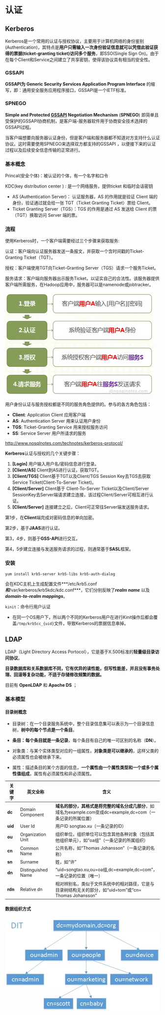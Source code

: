 # 认证



## Kerberos

Kerberos是一个常用的认证与授权协议，主要用于计算机网络的身份鉴别(Authentication)，其特点是**用户只需输入一次身份验证信息就可以凭借此验证获得的票据(ticket-granting ticket)访问多个服务**，即SSO(Single Sign On)。由于在每个Client和Service之间建立了共享密钥，使得该协议具有相当的安全性。

### GSSAPI

**GSSAPI为 Generic Security Services Application Program Interface** 的缩写，即：通用安全服务应用程序接口，GSSAPI是一个IETF标准。

### SPNEGO

**Simple and Protected [GSSAPI](https://en.wikipedia.org/wiki/GSSAPI) Negotiation Mechanism** (**SPNEGO**) 即简单且受保护的GSSAPI协商机制，是客户端-服务器软件用于协商安全技术选择的GSSAPI过程。

当客户端想要向服务器认证身份，但是客户端和服务器都不知道对方支持什么认证协议。这时需要使用SPNEGO来选择双方都支持的GSSAPI ，以便接下来的认证过程以及后续安全信息传输的正常进行。

### 基本概念

Princal(安全个体)：被认证的个体，有一个名字和口令

KDC(key distribution center ) : 是一个网络服务，提供ticket 和临时会话密钥

- AS (Authentication Server)： 认证服务器，AS 的作用就是验证 Client 端的身份，验证通过就会给一张 TGT（Ticket Granting Ticket）票给 Client。
- Ticket Granting Server（TGS）：TGS 的作用是通过 AS 发送给 Client 的票（TGT）换取访问 Server 端的票。



### 流程

使用Kerberos时，一个客户端需要经过三个步骤来获取服务:

认证：客户端向认证服务器发送一条报文，并获取一个含时间戳的Ticket-Granting Ticket（TGT）。

授权：客户端使用TGT向Ticket-Granting Server（TGS）请求一个服务Ticket。

服务请求：客户端向服务器出示服务Ticket，以证实自己的合法性。该服务器提供客户端所需服务，在Hadoop应用中，服务器可以是namenode或jobtracker。

![认证与鉴权整体流程](pics/kerberos_flow.png)

用户身份认证与服务授权都是不同的服务角色提供的。参与的各方角色包括：

- **Client**: Application Client 应用客户端
- **AS**: Authentication Server 用来认证用户身份
- **TGS**: Ticket-Granting Service 用来授权服务访问
- **SS**: Service Server 用户所请求的服务

http://www.nosqlnotes.com/technotes/kerberos-protocol/

**Kerberos**认证与授权的几个关键步骤：

1. **[Login]** 用户输入用户名/密码信息进行登录。
2. **[Client/AS]** Client到AS进行认证，获取TGT。
3. **[Client/TGS]** Client基于TGT以及Client/TGS Session Key去TGS去获取Service Ticket(Client-To-Server Ticket)。
4. **[Client/Server]** Client基于 Client-To-Server Ticket以及Client/Server SessionKey去Server端请求建立连接，该过程Client/Server可相互进行认证。
5. **[Client/Server]** 连接建立之后，Client可正常往Server端发送服务请求。

第1步，在**Client**端完成对密码信息的单向加密。

第2步，基于**JAAS**进行认证。

第3，4步，则基于**GSS-API**进行交互。

第4，5步建立连接与发送服务请求的过程，则通常基于**SASL**框架。

### 安装

```shell
yum install krb5-server krb5-libs krb5-auth-dialog
```

会在KDC主机上生成配置文件***/etc/krb5.conf***和***/var/kerberos/krb5kdc/kdc.conf***，它们分别反映了***realm name*** 以及 ***domain-to-realm mappings***。



`kinit`：命令行用户认证

- 在同一个OS用户下，所以两个不同的Kerberos用户在进行Kinit操作后都会覆盖`/tmp/krb5cc_{uid}`文件，导致Kerberos的票据信息串掉。





## LDAP

LDAP（Light Directory Access Portocol），它是基于X.500标准的**轻量级目录访问协议**。

**目录数据库和关系数据库不同，它有优异的读性能，但写性能差，并且没有事务处理、回滚等复杂功能，不适于存储修改频繁的数据。**

目前有 **OpenLDAP** 和 **Apache DS** ；

### 基本模型

#### 目录树概念

- 目录树：在一个目录服务系统中，整个目录信息集可以表示为一个目录信息树，**树中的每个节点是一个条目**。

- **条目：每个条目就是一条记录**，每个条目有自己的唯一可区别的名称（**DN**）。

- 对象类：与某个实体类型对应的一组属性，**对象类是可以继承的**，这样父类的必须属性也会被继承下来。

- 属性：描述条目的某个方面的信息，**一个属性由一个属性类型和一个或多个属性值组成**，属性有必须属性和非必须属性。

| **关键字** | **英文全称**       | **含义**                                                     |
| ---------- | ------------------ | ------------------------------------------------------------ |
| **dc**     | Domain Component   | **域名的部分，其格式是将完整的域名分成几部分**，如域名为example.com变成dc=example,dc=com（一条记录的所属位置） |
| **uid**    | User Id            | 用户ID songtao.xu（一条记录的ID）                            |
| **ou**     | Organization Unit  | 组织单位，组织单位可以包含其他各种对象（包括其他组织单元），如“oa组”（一条记录的所属组织） |
| **cn**     | Common Name        | 公共名称，如“Thomas Johansson”（一条记录的名称）             |
| **sn**     | Surname            | 姓，如“许”                                                   |
| **dn**     | Distinguished Name | “uid=songtao.xu,ou=oa组,dc=example,dc=com”，一条记录的位置（唯一） |
| **rdn**    | Relative dn        | 相对辨别名，类似于文件系统中的相对路径，它是与目录树结构无关的部分，如“uid=tom”或“cn= Thomas Johansson” |

#### 数据组织方式

![img](pics/623461-20190213211908277-781618804.png)